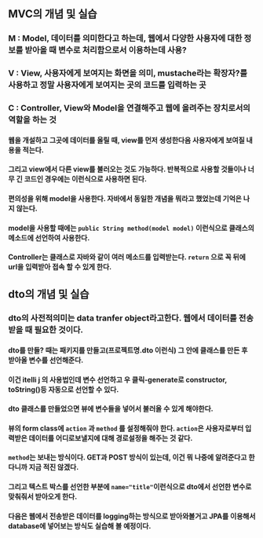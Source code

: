 ## MVC의 개념 및 실습
### M : Model, 데이터를 의미한다고 하는데, 웹에서 다양한 사용자에 대한 정보를 받아올 때 변수로 처리함으로서 이용하는데 사용?
### V : View, 사용자에게 보여지는 화면을 의미, mustache라는 확장자?를 사용하고 정말 사용자에게 보여지는 곳의 코드를 입력하는 곳
### C : Controller, View와 Model을 연결해주고 웹에 올려주는 장치로서의 역할을 하는 것

#### 웹을 개설하고 그곳에 데이터를 올릴 때, view를 먼저 생성한다음 사용자에게 보여질 내용을 적는다.
#### 그리고 view에서 다른 view를 불러오는 것도 가능하다. 반복적으로 사용할 것들이나 너무 긴 코드인 경우에는 이런식으로 사용하면 된다.
#### 편의성을 위해 model을 사용한다. 자바에서 동일한 개념을 뭐라고 했었는데 기억은 나지 않는다. 
#### model을 사용할 때에는 `public String method(model model)` 이런식으로 클래스의 메소드에 선언하여 사용한다.
#### Controller는 클래스로 자바와 같이 여러 메소드를 입력받는다. `return` 으로 꼭 뒤에 url을 입력받아 접속 할 수 있게 한다.

## dto의 개념 및 실습
### dto의 사전적의미는 data tranfer object라고한다. 웹에서 데이터를 전송받을 때 필요한 것이다.
#### dto를 만들? 때는 패키지를 만들고(프로젝트명.dto 이런식) 그 안에 클래스를 만든 후 받아올 변수를 선언해준다.
#### 이건 itelli j 의 사용법인데 변수 선언하고 우 클릭-generate로 constructor, toString()등 자동으로 선언할 수 있다.
#### dto 클래스를 만들었으면 뷰에 변수들을 넣어서 불러올 수 있게 해야한다.
#### 뷰의 form class에 `action` 과 `method` 를 설정해줘야 한다. `action`은 사용자로부터 입력받은 데이터를 어디로보낼지에 대해 경로설정을 해주는 것 같다.
#### `method`는 보내는 방식이다. GET과 POST 방식이 있는데, 이건 뭐 나중에 알려준다고 한다니까 지금 적진 않겠다.
#### 그리고 텍스트 박스를 선언한 부분에 `name="title"`이런식으로 dto에서 선언한 변수로 맞춰줘서 받아오게 한다.

#### 다음은 웹에서 전송받은 데이터를 logging하는 방식으로 받아와볼거고 JPA를 이용해서 database에 넣어보는 방식도 실습해 볼 예정이다.
